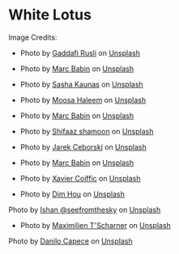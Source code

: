 # White Lotus

Image Credits:
- Photo by <a href="https://unsplash.com/@gaddafirusli?utm_content=creditCopyText&utm_medium=referral&utm_source=unsplash">Gaddafi Rusli</a> on <a href="https://unsplash.com/photos/aerial-view-photography-of-boats-on-seashore-2ueUnL4CkV8?utm_content=creditCopyText&utm_medium=referral&utm_source=unsplash">Unsplash</a>

- Photo by <a href="https://unsplash.com/@marcbabin?utm_content=creditCopyText&utm_medium=referral&utm_source=unsplash">Marc Babin</a> on <a href="https://unsplash.com/photos/landscape-photography-of-two-pergolas-near-body-of-water-9IzrXQakxk0?utm_content=creditCopyText&utm_medium=referral&utm_source=unsplash">Unsplash</a>
  
- Photo by <a href="https://unsplash.com/@akaunas?utm_content=creditCopyText&utm_medium=referral&utm_source=unsplash">Sasha Kaunas</a> on <a href="https://unsplash.com/photos/brown-wooden-table-and-chairs-on-brown-wooden-deck-near-body-of-water-during-daytime-TAgGZWz6Qg8?utm_content=creditCopyText&utm_medium=referral&utm_source=unsplash">Unsplash</a>
  
- Photo by <a href="https://unsplash.com/@moseshalym?utm_content=creditCopyText&utm_medium=referral&utm_source=unsplash">Moosa Haleem</a> on <a href="https://unsplash.com/photos/green-palm-tree-on-white-sand-beach-during-daytime-758Km8MAcyI?utm_content=creditCopyText&utm_medium=referral&utm_source=unsplash">Unsplash</a>
  
- Photo by <a href="https://unsplash.com/@marcbabin?utm_content=creditCopyText&utm_medium=referral&utm_source=unsplash">Marc Babin</a> on <a href="https://unsplash.com/photos/pineapple-juice-on-white-wooden-surface-22fsBrruHPQ?utm_content=creditCopyText&utm_medium=referral&utm_source=unsplash">Unsplash</a>
  
- Photo by <a href="https://unsplash.com/@sotti?utm_content=creditCopyText&utm_medium=referral&utm_source=unsplash">Shifaaz shamoon</a> on <a href="https://unsplash.com/photos/aerial-view-of-island-with-houses-at-daytime-_STLYdogRF4?utm_content=creditCopyText&utm_medium=referral&utm_source=unsplash">Unsplash</a>

- Photo by <a href="https://unsplash.com/@jarson?utm_content=creditCopyText&utm_medium=referral&utm_source=unsplash">Jarek Ceborski</a> on <a href="https://unsplash.com/photos/aerial-photography-of-people-sunbathing-beside-beach-TAKzoExgvkI?utm_content=creditCopyText&utm_medium=referral&utm_source=unsplash">Unsplash</a>
  
- Photo by <a href="https://unsplash.com/@marcbabin?utm_content=creditCopyText&utm_medium=referral&utm_source=unsplash">Marc Babin</a> on <a href="https://unsplash.com/photos/white-ceramic-container-on-black-wooden-table-5LmQFGhZb_o?utm_content=creditCopyText&utm_medium=referral&utm_source=unsplash">Unsplash</a>

- Photo by <a href="https://unsplash.com/@xaviercoiffic?utm_content=creditCopyText&utm_medium=referral&utm_source=unsplash">Xavier  Coiffic</a> on <a href="https://unsplash.com/photos/aerial-photography-of-island-beside-body-of-water-ByAHlRiTQjo?utm_content=creditCopyText&utm_medium=referral&utm_source=unsplash">Unsplash</a>

- Photo by <a href="https://unsplash.com/@dimhou?utm_content=creditCopyText&utm_medium=referral&utm_source=unsplash">Dim Hou</a> on <a href="https://unsplash.com/photos/brown-wooden-outdoor-table-with-chairs-on-beach-during-daytime-a7wolaExEr8?utm_content=creditCopyText&utm_medium=referral&utm_source=unsplash">Unsplash</a>
  
Photo by <a href="https://unsplash.com/@seefromthesky?utm_content=creditCopyText&utm_medium=referral&utm_source=unsplash">Ishan @seefromthesky</a> on <a href="https://unsplash.com/photos/man-standing-in-bathroom-with-bathtub-next-to-body-of-water-EOAnV_C1a4w?utm_content=creditCopyText&utm_medium=referral&utm_source=unsplash">Unsplash</a>

- Photo by <a href="https://unsplash.com/@maxtscha?utm_content=creditCopyText&utm_medium=referral&utm_source=unsplash">Maximilien T'Scharner</a> on <a href="https://unsplash.com/photos/woman-wearing-black-bikini-tap-swimming-on-body-of-water-between-trees-FD0Ga_KJTwM?utm_content=creditCopyText&utm_medium=referral&utm_source=unsplash">Unsplash</a>
  
Photo by <a href="https://unsplash.com/@caapece?utm_content=creditCopyText&utm_medium=referral&utm_source=unsplash">Danilo Capece</a> on <a href="https://unsplash.com/photos/close-up-photography-of-boat-Mn5vLHPLTuw?utm_content=creditCopyText&utm_medium=referral&utm_source=unsplash">Unsplash</a>
  